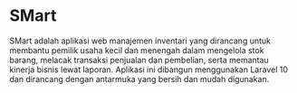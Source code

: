 # SMart
SMart adalah aplikasi web manajemen inventari yang dirancang untuk membantu pemilik usaha kecil dan menengah dalam mengelola stok barang, melacak transaksi penjualan dan pembelian, serta memantau kinerja bisnis lewat laporan.  Aplikasi ini dibangun menggunakan Laravel 10 dan dirancang dengan antarmuka yang bersih dan mudah digunakan.
